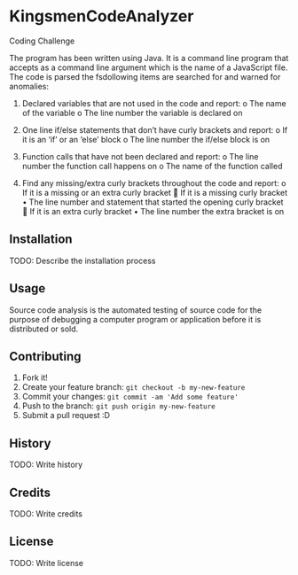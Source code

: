 # KingsmenCodeAnalyzer
Coding Challenge

The program has been written using Java. It is a command line program that accepts as a command line argument which is the name of a JavaScript file. The code is parsed the fsdollowing items are searched for and warned for anomalies: 
1) Declared variables that are not used in the code and report:
o	The name of the variable
o	The line number the variable is declared on 

2) One line if/else statements that don’t have curly brackets and report:
o	If it is an ‘if’ or an ‘else’ block
o	The line number the if/else block is on

3) Function calls that have not been declared and report:
o	The line number the function call happens on
o	The name of the function called

4) Find any missing/extra curly brackets throughout the code and report:
    o	If it is a missing or an extra curly bracket
	If it is a missing curly bracket
    •	The line number and statement that started the opening curly bracket
	If it is an extra curly bracket
    •	The line number the extra bracket is on


## Installation

TODO: Describe the installation process

## Usage

Source code analysis is the automated testing of source code for the purpose of debugging a computer program or application before it is distributed or sold. 

## Contributing

1. Fork it!
2. Create your feature branch: `git checkout -b my-new-feature`
3. Commit your changes: `git commit -am 'Add some feature'`
4. Push to the branch: `git push origin my-new-feature`
5. Submit a pull request :D

## History

TODO: Write history

## Credits

TODO: Write credits

## License

TODO: Write license
